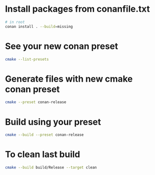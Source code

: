 # Install packages from conanfile.txt
```sh
# in root
conan install . --build=missing
```

# See your new conan preset
```sh
cmake --list-presets
```

# Generate files with new cmake conan preset
```sh
cmake --preset conan-release
```

# Build using your preset
```sh
cmake --build --preset conan-release
```

# To clean last build
```sh
cmake --build build/Release --target clean
```
